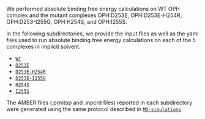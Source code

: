 We performed absolute binding free energy calculations on WT OPH complex and the mutant complexes OPH:D253E, OPH:D253E-H254R, OPH:D253-I255G, OPH:H254S, and OPH:I255S.

In the following subdirectories, we provide the input files as well as the yaml files used to run absolute binding free energy calculations on each of the 5 complexes in implicit solvent.

- [`WT`](WT)
- [`D253E`](D253E)
- [`D253E-H254R`](D253E-H254R)
- [`D253E-I255G`](D253E-I255G)
- [`H254S`](H254S)
- [`I255S`](I255S)

The AMBER files (.prmtop and .inpcrd files) reported in each subdirectory were generated using the same protocol described in [`MD-simulations`](../MD-simulations/MD-on-OPH_complexes).
